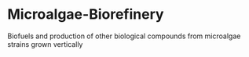 # Microalgae-Biorefinery
Biofuels and production of other biological compounds from microalgae strains grown vertically
